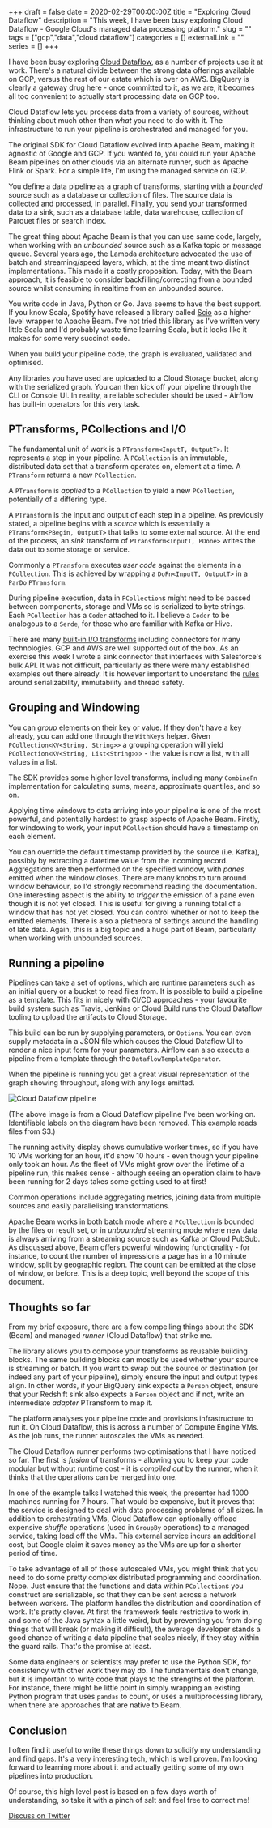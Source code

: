+++ 
draft = false
date = 2020-02-29T00:00:00Z
title = "Exploring Cloud Dataflow"
description = "This week, I have been busy exploring Cloud Dataflow - Google Cloud's managed data processing platform."
slug = "" 
tags = ["gcp","data","cloud dataflow"]
categories = []
externalLink = ""
series = []
+++

I have been busy exploring [Cloud Dataflow](https://cloud.google.com/dataflow), as a number of projects use it at work. There's a natural divide between the strong data offerings available on GCP, versus the rest of our estate which is over on AWS. BigQuery is clearly a gateway drug here - once committed to it, as we are, it becomes all too convenient to actually start processing data on GCP too.

Cloud Dataflow lets you process data from a variety of sources, without thinking about much other than _what_ you need to do with it. The infrastructure to run your pipeline is orchestrated and managed for you.

The original SDK for Cloud Dataflow evolved into Apache Beam, making it agnostic of Google and GCP. If you wanted to, you could run your Apache Beam pipelines on other clouds via an alternate runner, such as Apache Flink or Spark. For a simple life, I'm using the managed service on GCP.

You define a data pipeline as a graph of transforms, starting with a _bounded_ source such as a database or collection of files. The source data is collected and processed, in parallel. Finally, you send your transformed data to a sink, such as a database table, data warehouse, collection of Parquet files or search index.

 The great thing about Apache Beam is that you can use same code, largely, when working with an _unbounded_ source such as a Kafka topic or message queue. Several years ago, the Lambda architecture advocated the use of batch and streaming/speed layers, which, at the time meant two distinct implementations. This made it a costly proposition. Today, with the Beam approach, it is feasible to consider backfilling/correcting from a bounded source whilst consuming in realtime from an unbounded source.

You write code in Java, Python or Go. Java seems to have the best support. If you know Scala, Spotify have released a library called [Scio](https://spotify.github.io/scio/index.html) as a higher level wrapper to Apache Beam. I've not tried this library as I've written very little Scala and I'd probably waste time learning Scala, but it looks like it makes for some very succinct code.

When you build your pipeline code, the graph is evaluated, validated and optimised. 

Any libraries you have used are uploaded to a Cloud Storage bucket, along with the serialized graph. You can then kick off your pipeline through the CLI or Console UI. In reality, a reliable scheduler should be used - Airflow has built-in operators for this very task.

## PTransforms, PCollections and I/O
The fundamental unit of work is a `PTransform<InputT, OutputT>`. It represents a step in your pipeline. A `PCollection` is an immutable, distributed data set that a transform operates on, element at a time. A `PTransform` returns a new `PCollection`. 

A `PTransform` is _applied_ to a `PCollection` to yield a new `PCollection`, potentially of a differing type.

A `PTransform` is the input and output of each step in a pipeline. As previously stated, a pipeline begins with a _source_ which is essentially a `PTransform<PBegin, OutputT>` that talks to some external source. At the end of the process, an _sink_ transform of `PTransform<InputT, PDone>` writes the data out to some storage or service.

Commonly a `PTransform` executes _user code_ against the elements in a `PCollection`. This is achieved by wrapping a `DoFn<InputT, OutputT>` in a `ParDo` `PTransform`.

During pipeline execution, data in `PCollection`s might need to be passed between components, storage and VMs so is serialized to byte strings. Each `PCollection` has a `Coder` attached to it. I believe a `Coder` to be analogous to a `Serde`, for those who are familiar with Kafka or Hive.

There are many [built-in I/O transforms](https://beam.apache.org/documentation/io/built-in/) including connectors for many technologies. GCP and AWS are well supported out of the box. As an exercise this week I wrote a sink connector that interfaces with Salesforce's bulk API. It was not difficult, particularly as there were many established examples out there already. It is however important to understand the [rules](https://beam.apache.org/documentation/io/developing-io-java/) around serializability, immutability and thread safety.

## Grouping and Windowing
You can _group_ elements on their key or value. If they don't have a key already, you can add one through the `WithKeys` helper. Given `PCollection<KV<String, String>>` a grouping operation will yield `PCollection<KV<String, List<String>>>` - the value is now a list, with all values in a list.

The SDK provides some higher level transforms, including many `CombineFn` implementation for calculating sums, means, approximate quantiles, and so on.

Applying time windows to data arriving into your pipeline is one of the most powerful, and potentially hardest to grasp aspects of Apache Beam. Firstly, for windowing to work, your input `PCollection` should have a timestamp on each element.

You can override the default timestamp provided by the source (i.e. Kafka), possibly by extracting a datetime value from the incoming record. Aggregations are then performed on the specified window, with _panes_ emitted when the window closes. There are many knobs to turn around window behaviour, so I'd strongly recommend reading the documentation. One interesting aspect is the ability to _trigger_ the emission of a pane even though it is not yet closed. This is useful for giving a running total of a window that has not yet closed. You can control whether or not to keep the emitted elements. There is also a pletheora of settings around the handling of late data. Again, this is a big topic and a huge part of Beam, particularly when working with unbounded sources.

## Running a pipeline
Pipelines can take a set of options, which are runtime parameters such as an initial query or a bucket to read files from. It is possible to build a pipeline as a template. This fits in nicely with CI/CD approaches - your favourite build system such as Travis, Jenkins or Cloud Build runs the Cloud Dataflow tooling to upload the artifacts to Cloud Storage. 

This build can be run by supplying parameters, or `Options`. You can even supply metadata in a JSON file which causes the Cloud Dataflow UI to render a nice input form for your parameters. Airflow can also execute a pipeline from a template through the `DataflowTemplateOperator`.

When the pipeline is running you get a great visual representation of the graph showing throughput, along with any logs emitted.

![Cloud Dataflow pipeline](dfexample.png)

(The above image is from a Cloud Dataflow pipeline I've been working on. Identifiable labels on the diagram have been removed. This example reads files from S3.)

The running activity display shows cumulative worker times, so if you have 10 VMs working for an hour, it'd show 10 hours - even though your pipeline only took an hour. As the fleet of VMs might grow over the lifetime of a pipeline run, this makes sense - although seeing an operation claim to have been running for 2 days takes some getting used to at first!

Common operations include aggregating metrics, joining data from multiple sources and easily parallelising transformations. 

Apache Beam works in both batch mode where a `PCollection` is bounded by the files or result set, or in _unbounded_ streaming mode where new data is always arriving from a streaming source such as Kafka or Cloud PubSub. As discussed above, Beam offers powerful windowing functionality - for instance, to count the number of impressions a page has in a 10 minute window, split by geographic region. The count can be emitted at the close of window, or before. This is a deep topic, well beyond the scope of this document.

## Thoughts so far
From my brief exposure, there are a few compelling things about the SDK (Beam) and managed _runner_ (Cloud Dataflow) that strike me.

The library allows you to compose your transforms as reusable building blocks. The same building blocks can mostly be used whether your source is streaming or batch. If you want to swap out the source or destination (or indeed any part of your pipeline), simply ensure the input and output types align. In other words, if your BigQuery sink expects a `Person` object, ensure that your Redshift sink also expects a `Person` object and if not, write an intermediate _adapter_ PTransform to map it.

The platform analyses your pipeline code and provisions infrastructure to run it. On Cloud Dataflow, this is across a number of Compute Engine VMs. As the job runs, the runner autoscales the VMs as needed. 

The Cloud Dataflow runner performs two optimisations that I have noticed so far. The first is _fusion_ of transforms - allowing you to keep your code modular but without runtime cost - it is _compiled out_ by the runner, when it thinks that the operations can be merged into one.

In one of the example talks I watched this week, the presenter had 1000 machines running for 7 hours. That would be expensive, but it proves that the service is designed to deal with data processing problems of all sizes. In addition to orchestrating VMs, Cloud Dataflow can optionally offload expensive _shuffle_ operations (used in `GroupBy` operations) to a managed service, taking load off the VMs. This external service incurs an additional cost, but Google claim it saves money as the VMs are up for a shorter period of time.

To take advantage of all of those autoscaled VMs, you might think that you need to do some pretty complex distributed programming and coordination. Nope. Just ensure that the functions and data within `PCollection`s you construct are serializable, so that they can be sent across a network between workers. The platform handles the distribution and coordination of work. It's pretty clever. At first the framework feels restrictive to work in, and some of the Java syntax a little weird, but by preventing you from doing things that will break (or making it difficult), the average developer stands a good chance of writing a data pipeline that scales nicely, if they stay within the guard rails. That's the promise at least.

Some data engineers or scientists may prefer to use the Python SDK, for consistency with other work they may do. The fundamentals don't change, but it is important to write code that plays to the strengths of the platform. For instance, there might be little point in simply wrapping an existing Python program that uses `pandas` to count, or uses a multiprocessing library, when there are approaches that are native to Beam.

## Conclusion
I often find it useful to write these things down to solidify my understanding and find gaps. It's a very interesting tech, which is well proven. I'm looking forward to learning more about it and actually getting some of my own pipelines into production.

Of course, this high level post is based on a few days worth of understanding, so take it with a pinch of salt and feel free to correct me!

[Discuss on Twitter](https://twitter.com/search?q=mybranch.dev%2Fposts%2Fcloud-dataflow)